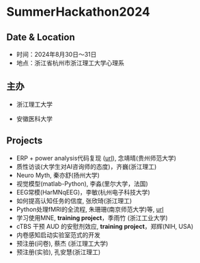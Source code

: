 # SummerHackathon2024

## Date & Location
- 时间：2024年8月30日～31日
- 地点：浙江省杭州市浙江理工大学心理系

## 主办
- 浙江理工大学

- 安徽医科大学

## Projects
- ERP + power analysis代码复现 ([url](https://www.notion.so/ERP-a2f48fd2d8264a2cbfe7bd02884e15bb)), 念靖晴(贵州师范大学)
- 质性访谈(大学生对AI咨询师的态度)，齐巍(浙江理工)
- Neuro Myth, 秦亦舒(扬州大学)
- 视觉模型(matlab-Python), 李淼(里尔大学，法国)
- EEG常模(HarMNqEEG)，李敏(杭州电子科技大学)
- 如何提高认知任务的信度, 张欣琦(浙江理工)
- Python处理fMRI的全流程, 朱珊珊(南京师范大学)等, [url](https://chinaduanyun.github.io/fMRI_pipeline_python/)
- 学习使用MNE, **training project**，季雨竹 (浙江工业大学)
- cTBS 干预 AUD 的安慰剂效应, **training project**，郑辉(NIH, USA)
- 内卷感知启动实验室范式的开发
- 预注册(问卷), 蔡杰 (浙江理工大学)
- 预注册(实验), 孔安慧(浙江理工)

